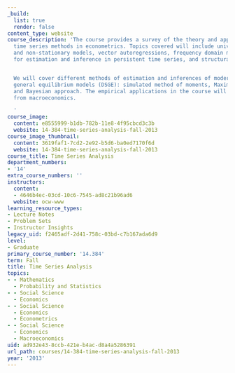 ```yaml
---
_build:
  list: true
  render: false
content_type: website
course_description: 'The course provides a survey of the theory and application of
  time series methods in econometrics. Topics covered will include univariate stationary
  and non-stationary models, vector autoregressions, frequency domain methods, models
  for estimation and inference in persistent time series, and structural breaks.


  We will cover different methods of estimation and inferences of modern dynamic stochastic
  general equilibrium models (DSGE): simulated method of moments, Maximum likelihood
  and Bayesian approach. The empirical applications in the course will be drawn primarily
  from macroeconomics.

  '
course_image:
  content: e8555999-b1db-782b-11e8-4f95cbcd3c3b
  website: 14-384-time-series-analysis-fall-2013
course_image_thumbnail:
  content: 3619faf1-7cd2-2e92-b5d6-ba0ed7170f6d
  website: 14-384-time-series-analysis-fall-2013
course_title: Time Series Analysis
department_numbers:
- '14'
extra_course_numbers: ''
instructors:
  content:
  - 4646b4ec-03cd-10c6-7545-ad8c21b96ad6
  website: ocw-www
learning_resource_types:
- Lecture Notes
- Problem Sets
- Instructor Insights
legacy_uid: f2465adf-2d41-758c-03bd-c7b167ada6d9
level:
- Graduate
primary_course_number: '14.384'
term: Fall
title: Time Series Analysis
topics:
- - Mathematics
  - Probability and Statistics
- - Social Science
  - Economics
- - Social Science
  - Economics
  - Econometrics
- - Social Science
  - Economics
  - Macroeconomics
uid: ad932e43-8ccb-421e-b4ac-d8a4a5286391
url_path: courses/14-384-time-series-analysis-fall-2013
year: '2013'
---
```

